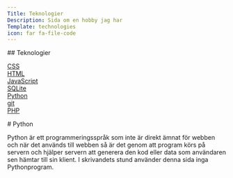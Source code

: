 ```yaml
---
Title: Teknologier
Description: Sida om en hobby jag har
Template: technologies
icon: far fa-file-code
---
```


<div class="sidebar left" markdown="1">
## Teknologier

[CSS](css)  
[HTML](html)  
[JavaScript](javascript)  
[SQLite](sqlite)  
[Python](python)  
[git](git)  
[PHP](php)  
</div>

<div class="content-small" markdown="1">
# Python

Python är ett programmeringsspråk som inte är direkt ämnat för webben och när det används till webben så är det genom att program körs på servern och hjälper servern att generera den kod eller data som användaren sen hämtar till sin klient. I skrivandets stund använder denna sida inga Pythonprogram.